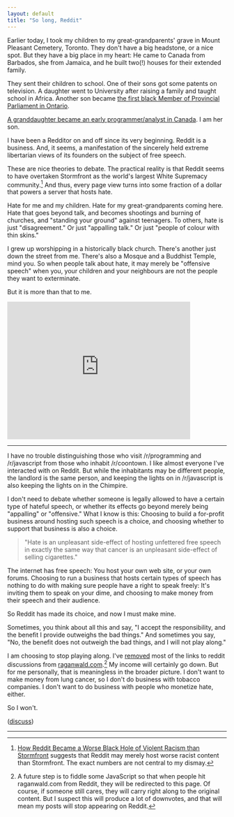 ```yaml
---
layout: default
title: "So long, Reddit"
---
```


Earlier today, I took my children to my great-grandparents' grave in Mount Pleasant Cemetery, Toronto. They don't have a big headstone, or a nice spot. But they have a big place in my heart: He came to Canada from Barbados, she from Jamaica, and he built two(!) houses for their extended family.

They sent their children to school. One of their sons got some patents on television. A daughter went to University after raising a family and taught school in Africa. Another son became [the first black Member of Provincial Parliament in Ontario][2].

[A granddaughter became an early programmer/analyst in Canada][1]. I am her son.

[1]: http://braythwayt.com/posterous/2012/03/29/a-womans-story.html
[2]: http://blackhistorycanada.ca/profiles.php?themeid=20&id=14

I have been a Redditor on and off since its very beginning. Reddit is a business. And, it seems, a manifestation of the sincerely held extreme libertarian views of its founders on the subject of free speech.

These are nice theories to debate. The practical reality is that Reddit seems to have overtaken Stormfront as the world's largest White Supremacy community.[^gawker] And thus, every page view turns into some fraction of a dollar that powers a server that hosts hate.

[^gawker]: [How Reddit Became a Worse Black Hole of Violent Racism than Stormfront](http://gawker.com/how-reddit-became-a-worse-black-hole-of-violent-racism-1690505395) suggests that Reddit may merely host worse racist content than Stormfront. The exact numbers are not central to my dismay.

Hate for me and my children. Hate for my great-grandparents coming here. Hate that goes beyond talk, and becomes shootings and burning of churches, and "standing your ground" against teenagers. To others, hate is just "disagreement." Or just "appalling talk." Or just "people of colour with thin skins."

I grew up worshipping in a historically black church. There's another just down the street from me. There's also a Mosque and a Buddhist Temple, mind you. So when people talk about hate, it may merely be "offensive speech" when you, your children and your neighbours are not the people they want to exterminate.

But it is more than that to me.

<iframe width="420" height="315" src="https://www.youtube.com/embed/h4ZyuULy9zs" frameborder="0" allowfullscreen></iframe>

---

I have no trouble distinguishing those who visit /r/programming and /r/javascript from those who inhabit /r/coontown. I like almost everyone I've interacted with on Reddit. But while the inhabitants may be different people, the landlord is the same person, and keeping the lights on in /r/javascript is also keeping the lights on in the Chimpire.

I don't need to debate whether someone is legally allowed to have a certain type of hateful speech, or whether its effects go beyond merely being "appalling" or "offensive." What I know is this: Choosing to build a for-profit business around hosting such speech is a choice, and choosing whether to support that business is also a choice.

> "Hate is an unpleasant side-effect of hosting unfettered free speech in exactly the same way that cancer is an unpleasant side-effect of selling cigarettes."

The internet has free speech: You host your own web site, or your own forums. Choosing to run a business that hosts certain types of speech has nothing to do with making sure people have a right to speak freely: It's inviting them to speak on your dime, and choosing to make money from their speech and their audience.

So Reddit has made its choice, and now I must make mine.

Sometimes, you think about all this and say, "I accept the responsibility, and the benefit I provide outweighs the bad things." And sometimes you say, "No, the benefit does not outweigh the bad things, and I will not play along."

I am choosing to stop playing along. I've [removed](https://github.com/raganwald/raganwald.github.com/commit/7189fb3b7cf9c6a776e0f0eecd45ee157cbc2c87) most of the links to reddit discussions from [raganwald.com](http://raganwald.com).[^soon] My income will certainly go down. But for me personally, that is meaningless in the broader picture. I don't want to make money from lung cancer, so I don't do business with tobacco companies. I don't want to do business with people who monetize hate, either.

[^soon]: A future step is to fiddle some JavaScript so that when people hit raganwald.com from Reddit, they will be redirected to this page. Of course, if someone still cares, they will carry right along to the original content. But I suspect this will produce a lot of downvotes, and that will mean my posts will stop appearing on Reddit.

So I won't.

([discuss](https://news.ycombinator.com/item?id=9872149))

---

